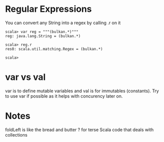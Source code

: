 
Regular Expressions 
===================

You can convert any String into a regex by calling .r on it

```
scala> var reg = """(bulkan.*)"""
reg: java.lang.String = (bulkan.*)

scala> reg.r
res0: scala.util.matching.Regex = (bulkan.*)

scala>
```


var vs val
==========

var is to define mutable variables and val is for immutables (constants). Try to use var if possible as it 
helps with concurency later on.


Notes
=====

foldLeft is like the bread and butter ? for terse Scala code that deals with collections

